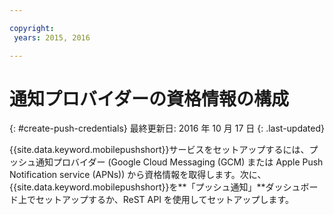 ```yaml
---

copyright:
 years: 2015, 2016

---
```

# 通知プロバイダーの資格情報の構成
{: #create-push-credentials}
最終更新日: 2016 年 10 月 17 日
{: .last-updated}

{{site.data.keyword.mobilepushshort}}サービスをセットアップするには、プッシュ通知プロバイダー (Google Cloud Messaging (GCM) または Apple Push Notification service (APNs)) から資格情報を取得します。次に、{{site.data.keyword.mobilepushshort}}を**「プッシュ通知」**ダッシュボード上でセットアップするか、ReST API を使用してセットアップします。
